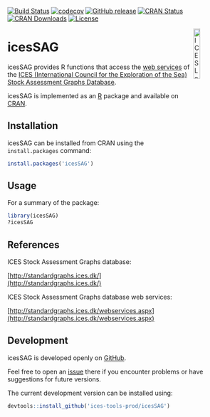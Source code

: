[![Build Status](https://travis-ci.org/ices-tools-prod/icesSAG.svg?branch=master)](https://travis-ci.org/ices-tools-prod/icesSAG)
[![codecov](https://codecov.io/gh/ices-tools-prod/icesSAG/branch/master/graph/badge.svg)](https://codecov.io/gh/ices-tools-prod/icesSAG)
[![GitHub release](https://img.shields.io/github/release/ices-tools-prod/icesSAG.svg?maxAge=2592000)]()
[![CRAN Status](http://www.r-pkg.org/badges/version/icesSAG)](https://cran.r-project.org/package=icesSAG)
[![CRAN Downloads](http://cranlogs.r-pkg.org/badges/grand-total/icesSAG)](https://cran.r-project.org/package=icesSAG)
[![License](https://img.shields.io/badge/license-GPL%20(%3E%3D%202)-blue.svg)](https://www.gnu.org/licenses/gpl-3.0.en.html)

[<img align="right" alt="ICES Logo" width="17%" height="17%" src="http://www.ices.dk/_layouts/15/1033/images/icesimg/iceslogo.png">](http://www.ices.dk/Pages/default.aspx)

icesSAG
======

icesSAG provides R functions that access the
[web services](https://datras.ices.dk/WebServices/Webservices.aspx) of the
[ICES (International Council for the Exploration of the Sea)](http://www.ices.dk/Pages/default.aspx)
[Stock Assessment Graphs Database](http://ices.dk/marine-data/tools/Pages/stock-assessment-graphs.aspx).

icesSAG is implemented as an [R](https://www.r-project.org) package and
available on [CRAN](https://cran.r-project.org/package=icesSAG).

Installation
------------

icesSAG can be installed from CRAN using the `install.packages` command:

```R
install.packages('icesSAG')
```

Usage
-----

For a summary of the package:

```R
library(icesSAG)
?icesSAG
```

References
----------

ICES Stock Assessment Graphs database:

[http://standardgraphs.ices.dk/](http://standardgraphs.ices.dk/)

ICES Stock Assessment Graphs database web services:

[http://standardgraphs.ices.dk/webservices.aspx](http://standardgraphs.ices.dk/webservices.aspx)

Development
-----------

icesSAG is developed openly on
[GitHub](https://github.com/ices-tools-prod/icesSAG).

Feel free to open an [issue](https://github.com/ices-tools-prod/icesSAG/issues)
there if you encounter problems or have suggestions for future versions.

The current development version can be installed using:

```R
devtools::install_github('ices-tools-prod/icesSAG')
```
